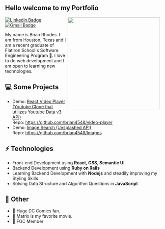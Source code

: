 <h2> Hello welcome to my Portfolio</h2>

<img align='right' src='https://external-preview.redd.it/XiZVfTZi5kC5NwyUTTzlRxQmBoXR8tvMbxLOZUMoS2w.jpg?auto=webp&s=9cff521728dd02c20fd4fd06229b3bf592d07fdb' width='300"'>

[![Linkedin Badge](https://img.shields.io/badge/-Linkedin-blue?style=flat-square&logo=Linkedin&logoColor=white&link=https://www.linkedin.com/in/suyash-srivastava-458b0117)](https://www.linkedin.com/in/brian-rhodes-98640620b/) 
[![Gmail Badge](https://img.shields.io/badge/-Gmail-Red?style=flat-square&logo=Gmail&logoColor=white&link=mailto:brianr4548@gmail.com)](mailto:brianr4548@gmail.com)

My name is Brian Rhodes. I am from Houston, Texas and I am a recent graduate of Flatiron School's Software Engineering Program 🏫. I love to do web development and I am open to learning new technologies.

## 💻 Some Projects
* Demo: [React Video Player (Youtube Clone that utilizes Youtube Data v3 API)](https://video-player-rmnb8owyc-brian4548.vercel.app/)<br/>
  Repo: https://github.com/brian4548/video-player
* Demo: [Image Search (Unsplashed API)](https://images-khss97b8y-brian4548.vercel.app/)<br/>
  Repo: https://github.com/brian4548/Images
  
## ⚡ Technologies 
- Front-end Development using **React, CSS, Semantic UI**
- Backend Development using **Ruby on Rails**
- Learning Backend Development with **Nodejs** and steadily improving my Styling Skills
- Solving Data Structure and Algorithm Questions in **JavaScript**

## 👋 Other 
- 💎 Huge DC Comics fan.
- 💎 Matrix is my favorite movie.
- 💎 FGC Member
